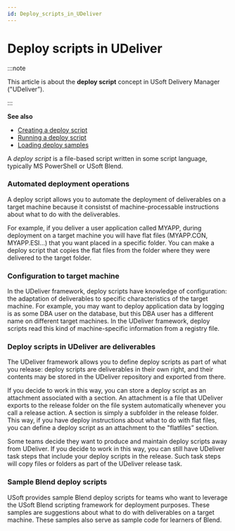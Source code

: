 ```yaml
---
id: Deploy_scripts_in_UDeliver
---
```


# Deploy scripts in UDeliver


:::note

This article is about the **deploy script** concept in USoft Delivery Manager ("UDeliver”).

:::

**See also**

- [Creating a deploy script](/Continuous_delivery/Delivery_Manager_basic_procedures/Creating_a_deploy_script.md)
- [Running a deploy script](/Continuous_delivery/Delivery_Manager_basic_procedures/Running_a_deploy_script.md)
- [Loading deploy samples](/Continuous_delivery/Delivery_Manager_basic_procedures/Loading_deploy_samples_and_added_XSL_samples.md)

A *deploy script* is a file-based script written in some script language, typically MS PowerShell or USoft Blend.

### Automated deployment operations

A deploy script allows you to automate the deployment of deliverables on a target machine because it consistst of machine-processable instructions about what to do with the deliverables.

For example, if you deliver a user application called MYAPP, during deployment on a target machine you will have flat files (MYAPP.CON, MYAPP.ESI...) that you want placed in a specific folder. You can make a deploy script that copies the flat files from the folder where they were delivered to the target folder.

### Configuration to target machine

In the UDeliver framework, deploy scripts have knowledge of configuration: the adaptation of deliverables to specific characteristics of the target machine. For example, you may want to deploy application data by logging is as some DBA user on the database, but this DBA user has a different name on different target machines. In the UDeliver framework, deploy scripts read this kind of machine-specific information from a registry file.

### Deploy scripts in UDeliver are deliverables

The UDeliver framework allows you to define deploy scripts as part of what you release: deploy scripts are deliverables in their own right, and their contents may be stored in the UDeliver repository and exported from there.

If you decide to work in this way, you can store a deploy script as an attachment associated with a section. An attachment is a file that UDeliver exports to the release folder on the file system automatically whenever you call a release action. A section is simply a subfolder in the release folder. This way, if you have deploy instructions about what to do with flat files, you can define a deploy script as an attachment to the "flatfiles” section.

Some teams decide they want to produce and maintain deploy scripts away from UDeliver. If you decide to work in this way, you can still have UDeliver task steps that include your deploy scripts in the release. Such task steps will copy files or folders as part of the UDeliver release task.

### Sample Blend deploy scripts

USoft provides sample Blend deploy scripts for teams who want to leverage the USoft Blend scripting framework for deployment purposes. These samples are suggestions about what to do with deliverables on a target machine. These samples also serve as sample code for learners of Blend.